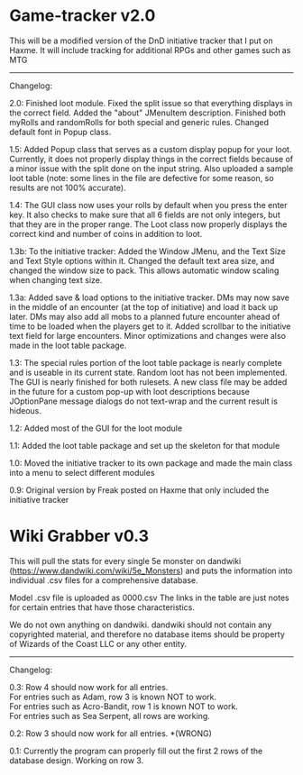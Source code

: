 # Game-tracker v2.0
This will be a modified version of the DnD initiative tracker that I put on Haxme. It will include tracking for additional RPGs and other games such as MTG

----------------
Changelog:

2.0: Finished loot module. Fixed the split issue so that everything displays in the correct field. Added the "about" JMenuItem description. Finished both myRolls and randomRolls for both special and generic rules. Changed default font in Popup class.

1.5: Added Popup class that serves as a custom display popup for your loot. Currently, it does not properly display things in the correct fields because of a minor issue with the split done on the input string. Also uploaded a sample loot table (note: some lines in the file are defective for some reason, so results are not 100% accurate).

1.4: The GUI class now uses your rolls by default when you press the enter key. It also checks to make sure that all 6 fields are not only integers, but that they are in the proper range. The Loot class now properly displays the correct kind and number of coins in addition to loot.

1.3b: To the initiative tracker: Added the Window JMenu, and the Text Size and Text Style options within it. Changed the default text area size, and changed the window size to pack. This allows automatic window scaling when changing text size.

1.3a: Added save & load options to the initiative tracker. DMs may now save in the middle of an encounter (at the top of initiative) and load it back up later. DMs may also add all mobs to a planned future encounter ahead of time to be loaded when the players get to it. Added scrollbar to the initiative text field for large encounters. Minor optimizations and changes were also made in the loot table package.

1.3: The special rules portion of the loot table package is nearly complete and is useable in its current state. Random loot has not been implemented. The GUI is nearly finished for both rulesets. A new class file may be added in the future for a custom pop-up with loot descriptions because JOptionPane message dialogs do not text-wrap and the current result is hideous. 

1.2: Added most of the GUI for the loot module

1.1: Added the loot table package and set up the skeleton for that module

1.0: Moved the initiative tracker to its own package and made the main class into a menu to select different modules

0.9: Original version by Freak posted on Haxme that only included the initiative tracker

# Wiki Grabber v0.3
This will pull the stats for every single 5e monster on dandwiki (https://www.dandwiki.com/wiki/5e_Monsters) and puts the information into individual .csv files for a comprehensive database.

Model .csv file is uploaded as 0000.csv The links in the table are just notes for certain entries that have those characteristics.

We do not own anything on dandwiki. dandwiki should not contain any copyrighted material, and therefore no database items should be property of Wizards of the Coast LLC or any other entity.

----------------
Changelog:

0.3: Row 4 should now work for all entries.  
For entries such as Adam, row 3 is known NOT to work.  
For entries such as Acro-Bandit, row 1 is known NOT to work.  
For entries such as Sea Serpent, all rows are working.  

0.2: Row 3 should now work for all entries. *(WRONG)

0.1: Currently the program can properly fill out the first 2 rows of the database design. Working on row 3.
